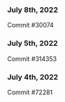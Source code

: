 ### July 8th, 2022

Commit #30074

### July 5th, 2022

Commit #314353


### July 4th, 2022

Commit #72281
